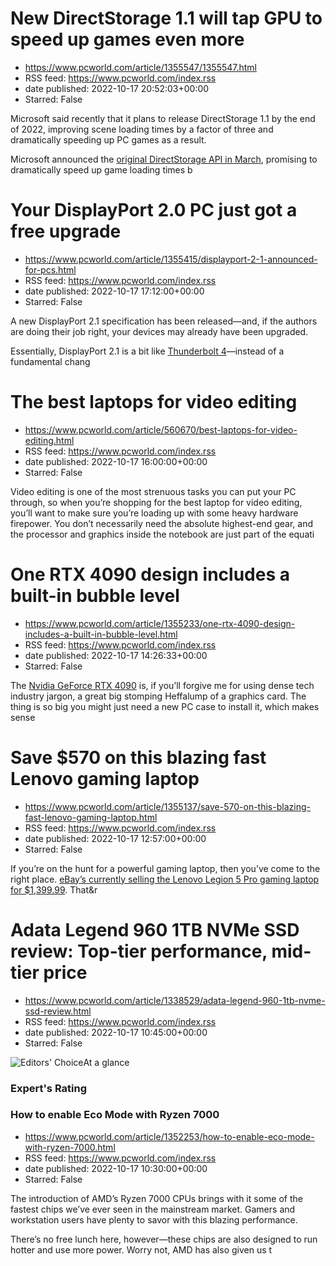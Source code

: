 # New DirectStorage 1.1 will tap GPU to speed up games even more
 - https://www.pcworld.com/article/1355547/1355547.html
 - RSS feed: https://www.pcworld.com/index.rss
 - date published: 2022-10-17 20:52:03+00:00
 - Starred: False

<div id="link_wrapped_content">
<section class="wp-block-bigbite-multi-title"><div class="container"></div></section><p>Microsoft said recently that it plans to release DirectStorage 1.1 by the end of 2022, improving scene loading times by a factor of three and dramatically speeding up PC games as a result.</p>



<p>Microsoft announced the <a href="https://www.pcworld.com/article/626171/626171.html">original DirectStorage API in March</a>, promising to dramatically speed up game loading times b

# Your DisplayPort 2.0 PC just got a free upgrade
 - https://www.pcworld.com/article/1355415/displayport-2-1-announced-for-pcs.html
 - RSS feed: https://www.pcworld.com/index.rss
 - date published: 2022-10-17 17:12:00+00:00
 - Starred: False

<div id="link_wrapped_content">
<section class="wp-block-bigbite-multi-title"><div class="container"></div></section><p>A new DisplayPort 2.1 specification has been released&mdash;and, if the authors are doing their job right, your devices may already have been upgraded.</p>



<p>Essentially, DisplayPort 2.1 is a bit like <a href="https://www.pcworld.com/article/399348/intel-unveils-the-thunderbolt-4-spec-which-amd-believes-it-can-use.html">Thunderbolt 4</a>&mdash;instead of a fundamental chang

# The best laptops for video editing
 - https://www.pcworld.com/article/560670/best-laptops-for-video-editing.html
 - RSS feed: https://www.pcworld.com/index.rss
 - date published: 2022-10-17 16:00:00+00:00
 - Starred: False

<div id="link_wrapped_content">
<section class="wp-block-bigbite-multi-title"><div class="container"></div></section><p>Video editing is one of the most strenuous tasks you can put your PC through, so when you&rsquo;re shopping for the best laptop for video editing, you&rsquo;ll want to make sure you&rsquo;re loading up with some heavy hardware firepower. You don&rsquo;t necessarily need the absolute highest-end gear, and the processor and graphics inside the notebook are just part of the equati

# One RTX 4090 design includes a built-in bubble level
 - https://www.pcworld.com/article/1355233/one-rtx-4090-design-includes-a-built-in-bubble-level.html
 - RSS feed: https://www.pcworld.com/index.rss
 - date published: 2022-10-17 14:26:33+00:00
 - Starred: False

<div id="link_wrapped_content">
<section class="wp-block-bigbite-multi-title"><div class="container"></div></section><p>The <a href="https://www.pcworld.com/article/1348123/nvidia-geforce-rtx-4090-review-ada-lovelace.html" rel="noreferrer noopener" target="_blank">Nvidia GeForce RTX 4090</a> is, if you&rsquo;ll forgive me for using dense tech industry jargon, a great big stomping Heffalump of a graphics card. The thing is so big you might just need a new PC case to install it, which makes sense 

# Save $570 on this blazing fast Lenovo gaming laptop
 - https://www.pcworld.com/article/1355137/save-570-on-this-blazing-fast-lenovo-gaming-laptop.html
 - RSS feed: https://www.pcworld.com/index.rss
 - date published: 2022-10-17 12:57:00+00:00
 - Starred: False

<div id="link_wrapped_content">
<section class="wp-block-bigbite-multi-title"><div class="container"></div></section><p>If you&rsquo;re on the hunt for a powerful gaming laptop, then you&rsquo;ve come to the right place. <a href="https://go.redirectingat.com/?id=111346X1569483&amp;url=https://www.ebay.com/itm/295068953330&amp;xcust=2-1-1355137-1-0-0&amp;sref=https://www.pcworld.com/feed" rel="nofollow">eBay&rsquo;s currently selling the Lenovo Legion 5 Pro gaming laptop for $1,399.99</a>. That&r

# Adata Legend 960 1TB NVMe SSD review: Top-tier performance, mid-tier price
 - https://www.pcworld.com/article/1338529/adata-legend-960-1tb-nvme-ssd-review.html
 - RSS feed: https://www.pcworld.com/index.rss
 - date published: 2022-10-17 10:45:00+00:00
 - Starred: False

<div id="link_wrapped_content">
<section class="wp-block-bigbite-multi-title"><div class="container"></div></section><div class="review" id="review-body"><img alt="Editors' Choice" class="review-logo" src="https://www.pcworld.com/wp-content/uploads/2021/09/PC-ED-CHOICE.png" /><span class="review-title">At a glance</span><h3 class="review-subTitle" id="experts-rating">Expert's Rating</h3><div class="starRating"></div>
<div><div class="review-columns"><div class="review-column"><h3 class="review-s

# How to enable Eco Mode with Ryzen 7000
 - https://www.pcworld.com/article/1352253/how-to-enable-eco-mode-with-ryzen-7000.html
 - RSS feed: https://www.pcworld.com/index.rss
 - date published: 2022-10-17 10:30:00+00:00
 - Starred: False

<div id="link_wrapped_content">
<section class="wp-block-bigbite-multi-title"><div class="container"></div></section><p>The introduction of AMD&rsquo;s Ryzen 7000 CPUs brings with it some of the fastest chips we&rsquo;ve ever seen in the mainstream market. Gamers and workstation users have plenty to savor with this blazing performance.&nbsp;</p>



<p>There&rsquo;s no free lunch here, however&mdash;these chips are also designed to run hotter and use more power. Worry not, AMD has also given us t

